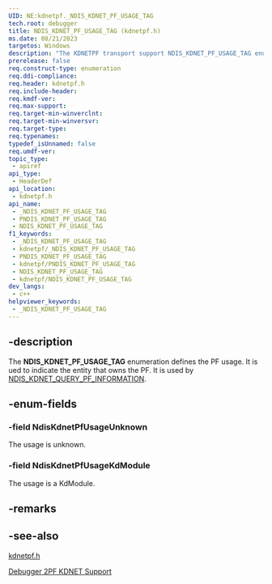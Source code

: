```yaml
---
UID: NE:kdnetpf._NDIS_KDNET_PF_USAGE_TAG
tech.root: debugger
title: NDIS_KDNET_PF_USAGE_TAG (kdnetpf.h)
ms.date: 08/21/2023
targetos: Windows
description: "The KDNETPF transport support NDIS_KDNET_PF_USAGE_TAG enumeration defines the PF usage." 
prerelease: false
req.construct-type: enumeration
req.ddi-compliance: 
req.header: kdnetpf.h
req.include-header: 
req.kmdf-ver: 
req.max-support: 
req.target-min-winverclnt: 
req.target-min-winversvr: 
req.target-type: 
req.typenames: 
typedef_isUnnamed: false
req.umdf-ver: 
topic_type:
 - apiref
api_type:
 - HeaderDef
api_location:
 - kdnetpf.h
api_name:
 - _NDIS_KDNET_PF_USAGE_TAG
 - PNDIS_KDNET_PF_USAGE_TAG
 - NDIS_KDNET_PF_USAGE_TAG
f1_keywords:
 - _NDIS_KDNET_PF_USAGE_TAG
 - kdnetpf/_NDIS_KDNET_PF_USAGE_TAG
 - PNDIS_KDNET_PF_USAGE_TAG
 - kdnetpf/PNDIS_KDNET_PF_USAGE_TAG
 - NDIS_KDNET_PF_USAGE_TAG
 - kdnetpf/NDIS_KDNET_PF_USAGE_TAG
dev_langs:
 - c++
helpviewer_keywords:
 - _NDIS_KDNET_PF_USAGE_TAG
---
```


## -description

The **NDIS_KDNET_PF_USAGE_TAG** enumeration defines the PF usage. It is ued to indicate the entity that owns the PF.
It is used by [NDIS_KDNET_QUERY_PF_INFORMATION](ns-kdnetpf-ndis_kdnet_query_pf_information.md).

## -enum-fields

### -field NdisKdnetPfUsageUnknown

The usage is unknown.

### -field NdisKdnetPfUsageKdModule

The usage is a KdModule.

## -remarks

## -see-also

[kdnetpf.h](index.md)

[Debugger 2PF KDNET Support](/windows-hardware/drivers/network/debugger-2pf-kdnet-support)

